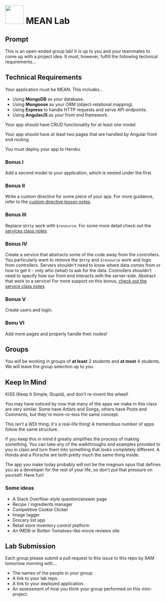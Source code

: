 # <img src="https://cloud.githubusercontent.com/assets/7833470/10899314/63829980-8188-11e5-8cdd-4ded5bcb6e36.png" height="60"> MEAN Lab

## Prompt

This is an open-ended group lab! It is up to you and your teammates to come up with a project idea. It must, however, fulfill the following technical requirements...

## Technical Requirements

Your application must be MEAN. This includes...
* Using **MongoDB** as your database.
* Using **Mongoose** as your ORM (object-relational mapping).
* Using **Express** to handle HTTP requests and serve API endpoints.
* Using **AngularJS** as your front end framework.

Your app should have CRUD functionality for at least one model.

Your app should have at least two pages that are handled by Angular front end routing.

You must deploy your app to Heroku.

### Bonus I

Add a second model to your application, which is nested under the first.

### Bonus II

Write a custom directive for some piece of your app. For more guidance, refer to the [custom directive lesson notes](https://github.com/SF-WDI-LABS/shared_modules/tree/master/03-angular-mean/custom-directives/27).

### Bonus III

Replace `$http` work with `$resource`. For some more detail check out the [services class notes](https://github.com/SF-WDI-LABS/shared_modules/tree/master/03-angular-mean/services-promises-ngResource/27-28)

### Bonus IV

Create a service that abstracts some of the code away from the controllers. You particularly want to remove the `$http` and `$resource` work and logic from controllers. Servers shouldn't need to know where data comes from or how to get it - only who (what) to ask for the data. Controllers shouldn't need to specify how our front end interacts with the server-side. Abstract that work to a service! For more support on this bonus, [check out the service class notes](https://github.com/SF-WDI-LABS/shared_modules/tree/master/03-angular-mean/services-promises-ngResource/27-28)

### Bonus V

Create users and login.

### Bonu VI

Add more pages and properly handle their routes!

## Groups

You will be working in groups of **at least** 2 students and **at most** 4 students. We will leave the group selection up to you.

## Keep In Mind

KISS (Keep It Simple, Stupid), and don't re-invent the wheel!

You may have noticed by now that many of the apps we make in this class are very similar. Some have Artists and Songs, others have Posts and Comments, but they're more-or-less the same concept.

This isn't a WDI thing: it's a real-life thing! A tremendous number of apps follow the same structure.

If you keep this in mind it greatly simplifies the process of making something. You can take any of the walkthroughs and examples provided to you in class and turn them into something that *looks* completely different. A Honda and a Porsche are both pretty much the same thing inside.

The app you make today probably will not be the magnum opus that defines you as a developer for the rest of your life, so don't put that pressure on yourself. Have fun!

### Some ideas

- A Stack Overflow-style question/answer page
- Recipe / ingredients manager
- Competitive Cookie Clicker
- Image tagger
- Grocery list app
- Retail store inventory control platform
- An IMDB or Rotten Tomatoes-like movie reviews site

## Lab Submission

Each group please submit a pull request to this issue to this repo by 9AM tomorrow morning with...
* The names of the people in your group.
* A link to your lab repo.
* A link to your deployed application.
* An assessment of how you think your group performed on this mini-project.
